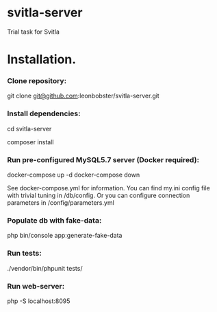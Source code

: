 # svitla-server
Trial task for Svitla

# Installation.

### Clone repository:

git clone git@github.com:leonbobster/svitla-server.git

### Install dependencies:

cd svitla-server

composer install

### Run pre-configured MySQL5.7 server (Docker required):

docker-compose up -d
docker-compose down

See docker-compose.yml for information.
You can find my.ini config file with trivial tuning in /db/config.
Or you can configure connection parameters in /config/parameters.yml

### Populate db with fake-data:

php bin/console app:generate-fake-data

### Run tests:

./vendor/bin/phpunit tests/

### Run web-server:

php -S localhost:8095
